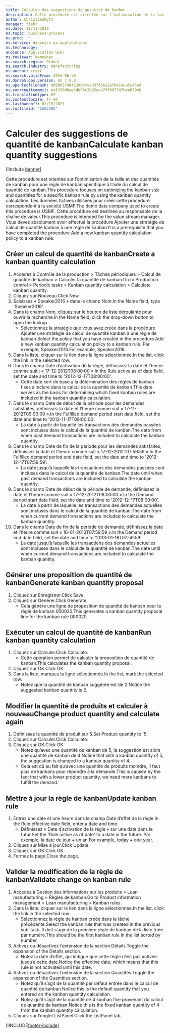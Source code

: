 ```yaml
---
title: Calculer des suggestions de quantité de kanban
description: Cette procédure est orientée sur l’optimisation de la taille et des quantités de kanban pour une règle de kanban spécifique à l’aide du calcul de quantité de kanban.
author: ChristianRytt
manager: tfehr
ms.date: 11/11/2016
ms.topic: business-process
ms.prod: ''
ms.service: dynamics-ax-applications
ms.technology: ''
audience: Application User
ms.reviewer: kamaybac
ms.search.region: Global
ms.search.industry: Manufacturing
ms.author: crytt
ms.search.validFrom: 2016-06-30
ms.dyn365.ops.version: AX 7.0.0
ms.openlocfilehash: 409903740413994fead3f65b12afb414ca5c43ed
ms.sourcegitcommit: eaf330dbee1db96c20d5ac479f007747bea079eb
ms.translationtype: HT
ms.contentlocale: fr-FR
ms.lasthandoff: 02/15/2021
ms.locfileid: "5255395"
---
```

# <a name="calculate-kanban-quantity-suggestions"></a><span data-ttu-id="ac7f9-103">Calculer des suggestions de quantité de kanban</span><span class="sxs-lookup"><span data-stu-id="ac7f9-103">Calculate kanban quantity suggestions</span></span>

[!include [banner](../../includes/banner.md)]

<span data-ttu-id="ac7f9-104">Cette procédure est orientée sur l’optimisation de la taille et des quantités de kanban pour une règle de kanban spécifique à l’aide du calcul de quantité de kanban.</span><span class="sxs-lookup"><span data-stu-id="ac7f9-104">This procedure focuses on optimizing the kanban size and quantities for a specific kanban rule by using the kanban quantity calculation.</span></span> <span data-ttu-id="ac7f9-105">Les données fictives utilisées pour créer cette procédure correspondent à la société USMF.</span><span class="sxs-lookup"><span data-stu-id="ac7f9-105">The demo data company used to create this procedure is USMF.</span></span> <span data-ttu-id="ac7f9-106">Cette procédure est destinée au responsable de la chaîne de valeur.</span><span class="sxs-lookup"><span data-stu-id="ac7f9-106">This procedure is intended for the value stream manager.</span></span> <span data-ttu-id="ac7f9-107">Vous devez absolument avoir effectué la procédure Ajouter une stratégie de calcul de quantité kanban à une règle de kanban.</span><span class="sxs-lookup"><span data-stu-id="ac7f9-107">It is a prerequisite that you have completed the procedure Add a new kanban quantity calculation policy to a kanban rule.</span></span>


## <a name="create-a-kanban-quantity-calculation"></a><span data-ttu-id="ac7f9-108">Créer un calcul de quantité de kanban</span><span class="sxs-lookup"><span data-stu-id="ac7f9-108">Create a kanban quantity calculation</span></span>
1. <span data-ttu-id="ac7f9-109">Accédez à Contrôle de la production > Tâches périodiques > Calcul de quantité de kanban > Calculer la quantité de kanban.</span><span class="sxs-lookup"><span data-stu-id="ac7f9-109">Go to Production control > Periodic tasks > Kanban quantity calculation > Calculate kanban quantity.</span></span>
2. <span data-ttu-id="ac7f9-110">Cliquez sur Nouveau.</span><span class="sxs-lookup"><span data-stu-id="ac7f9-110">Click New.</span></span>
3. <span data-ttu-id="ac7f9-111">Saisissez « Speaker2016 » dans le champ Nom.</span><span class="sxs-lookup"><span data-stu-id="ac7f9-111">In the Name field, type 'Speaker2016'.</span></span>
4. <span data-ttu-id="ac7f9-112">Dans le champ Nom, cliquez sur le bouton de liste déroulante pour ouvrir la recherche.</span><span class="sxs-lookup"><span data-stu-id="ac7f9-112">In the Name field, click the drop-down button to open the lookup.</span></span>
    * <span data-ttu-id="ac7f9-113">Sélectionnez la stratégie que vous avez créée dans la procédure Ajouter une stratégie de calcul de quantité kanban à une règle de kanban.</span><span class="sxs-lookup"><span data-stu-id="ac7f9-113">Select the policy that you have created in the procedure Add a new kanban quantity calculation policy to a kanban rule.</span></span> <span data-ttu-id="ac7f9-114">Par exemple, Speaker2016.</span><span class="sxs-lookup"><span data-stu-id="ac7f9-114">For example, Speaker2016.</span></span>  
5. <span data-ttu-id="ac7f9-115">Dans la liste, cliquer sur le lien dans la ligne sélectionnée.</span><span class="sxs-lookup"><span data-stu-id="ac7f9-115">In the list, click the link in the selected row.</span></span>
6. <span data-ttu-id="ac7f9-116">Dans le champ Date d’activation de la règle, définissez la date et l’heure comme suit : « 17-12-2012T08:00:00 ».</span><span class="sxs-lookup"><span data-stu-id="ac7f9-116">In the Rule active as of date field, set the date and time to '2012-12-17T08:00:00'.</span></span>
    * <span data-ttu-id="ac7f9-117">Cette date sert de base à la détermination des règles de kanban fixes à inclure dans le calcul de la quantité de kanban.</span><span class="sxs-lookup"><span data-stu-id="ac7f9-117">This date serves as the basis for determining which fixed kanban rules are included in the kanban quantity calculation.</span></span>  
7. <span data-ttu-id="ac7f9-118">Dans le champ Date de début de la période pour les demandes satisfaites, définissez la date et l’heure comme suit « 17-11-2012T09:00:00 ».</span><span class="sxs-lookup"><span data-stu-id="ac7f9-118">In the Fulfilled demand period start date field, set the date and time to '2012-11-17T09:00:00'.</span></span>
    * <span data-ttu-id="ac7f9-119">La date à partir de laquelle les transactions des demandes passées sont incluses dans le calcul de la quantité de kanban.</span><span class="sxs-lookup"><span data-stu-id="ac7f9-119">The date from when past demand transactions are included to calculate the kanban quantity.</span></span>  
8. <span data-ttu-id="ac7f9-120">Dans le champ Date de fin de la période pour les demandes satisfaites, définissez la date et l’heure comme suit « 17-12-2012T07:59:59 ».</span><span class="sxs-lookup"><span data-stu-id="ac7f9-120">In the Fulfilled demand period end date field, set the date and time to '2012-12-17T07:59:59'.</span></span>
    * <span data-ttu-id="ac7f9-121">La date jusqu’à laquelle les transactions des demandes passées sont incluses dans le calcul de la quantité de kanban.</span><span class="sxs-lookup"><span data-stu-id="ac7f9-121">The date until when past demand transactions are included to calculate the kanban quantity.</span></span>  
9. <span data-ttu-id="ac7f9-122">Dans le champ Date de début de la période de demande, définissez la date et l’heure comme suit « 17-12-2012T08:00:00 ».</span><span class="sxs-lookup"><span data-stu-id="ac7f9-122">In the Demand period start date field, set the date and time to '2012-12-17T08:00:00'.</span></span>
    * <span data-ttu-id="ac7f9-123">La date à partir de laquelle les transactions des demandes actuelles sont incluses dans le calcul de la quantité de kanban.</span><span class="sxs-lookup"><span data-stu-id="ac7f9-123">The date from when current demand transactions are included to calculate the kanban quantity.</span></span>  
10. <span data-ttu-id="ac7f9-124">Dans le champ Date de fin de la période de demande, définissez la date et l’heure comme suit « 16-01-2013T07:59:59 ».</span><span class="sxs-lookup"><span data-stu-id="ac7f9-124">In the Demand period end date field, set the date and time to '2013-01-16T07:59:59'.</span></span>
    * <span data-ttu-id="ac7f9-125">La date jusqu’à laquelle les transactions des demandes actuelles sont incluses dans le calcul de la quantité de kanban.</span><span class="sxs-lookup"><span data-stu-id="ac7f9-125">The date until when current demand transactions are included to calculate the kanban quantity.</span></span>  

## <a name="generate-kanban-quantity-proposal"></a><span data-ttu-id="ac7f9-126">Générer une proposition de quantité de kanban</span><span class="sxs-lookup"><span data-stu-id="ac7f9-126">Generate kanban quantity proposal</span></span>
1. <span data-ttu-id="ac7f9-127">Cliquez sur Enregistrer.</span><span class="sxs-lookup"><span data-stu-id="ac7f9-127">Click Save.</span></span>
2. <span data-ttu-id="ac7f9-128">Cliquez sur Générer.</span><span class="sxs-lookup"><span data-stu-id="ac7f9-128">Click Generate.</span></span>
    * <span data-ttu-id="ac7f9-129">Cela génère une ligne de proposition de quantité de kanban pour la règle de kanban 000020.</span><span class="sxs-lookup"><span data-stu-id="ac7f9-129">This generates a kanban quantity proposal line for the kanban rule 000020.</span></span>  

## <a name="run-kanban-quantity-calculation"></a><span data-ttu-id="ac7f9-130">Exécuter un calcul de quantité de kanban</span><span class="sxs-lookup"><span data-stu-id="ac7f9-130">Run kanban quantity calculation</span></span>
1. <span data-ttu-id="ac7f9-131">Cliquez sur Calculer.</span><span class="sxs-lookup"><span data-stu-id="ac7f9-131">Click Calculate.</span></span>
    * <span data-ttu-id="ac7f9-132">Cette opération permet de calculer la proposition de quantité de kanban.</span><span class="sxs-lookup"><span data-stu-id="ac7f9-132">This calculates the kanban quantity proposal.</span></span>  
2. <span data-ttu-id="ac7f9-133">Cliquez sur OK.</span><span class="sxs-lookup"><span data-stu-id="ac7f9-133">Click OK.</span></span>
3. <span data-ttu-id="ac7f9-134">Dans la liste, marquez la ligne sélectionnée.</span><span class="sxs-lookup"><span data-stu-id="ac7f9-134">In the list, mark the selected row.</span></span>
    * <span data-ttu-id="ac7f9-135">Notez que la quantité de kanban suggérée est de 2.</span><span class="sxs-lookup"><span data-stu-id="ac7f9-135">Notice the suggested kanban quantity is 2.</span></span>  

## <a name="change-product-quantity-and-calculate-again"></a><span data-ttu-id="ac7f9-136">Modifier la quantité de produits et calculer à nouveau</span><span class="sxs-lookup"><span data-stu-id="ac7f9-136">Change product quantity and calculate again</span></span>
1. <span data-ttu-id="ac7f9-137">Définissez la quantité de produit sur 5.</span><span class="sxs-lookup"><span data-stu-id="ac7f9-137">Set Product quantity to '5'.</span></span>
2. <span data-ttu-id="ac7f9-138">Cliquez sur Calculer.</span><span class="sxs-lookup"><span data-stu-id="ac7f9-138">Click Calculate.</span></span>
3. <span data-ttu-id="ac7f9-139">Cliquez sur OK.</span><span class="sxs-lookup"><span data-stu-id="ac7f9-139">Click OK.</span></span>
    * <span data-ttu-id="ac7f9-140">Notez qu’avec une quantité de kanban de 5, la suggestion est alors une quantité de kanban de 4.</span><span class="sxs-lookup"><span data-stu-id="ac7f9-140">Notice that with a kanban quantity of 5, the suggestion is changed to a kanban quantity of 4.</span></span>  
    * <span data-ttu-id="ac7f9-141">Cela est dû au fait qu’avec une quantité de produits moindre, il faut plus de kanbans pour répondre à la demande.</span><span class="sxs-lookup"><span data-stu-id="ac7f9-141">This is caused by the fact that with a lower product quantity, we need more kanbans to fulfill the demand.</span></span>  

## <a name="update-kanban-rule"></a><span data-ttu-id="ac7f9-142">Mettre à jour la règle de kanban</span><span class="sxs-lookup"><span data-stu-id="ac7f9-142">Update kanban rule</span></span>
1. <span data-ttu-id="ac7f9-143">Entrez une date et une heure dans le champ Date d’effet de la règle.</span><span class="sxs-lookup"><span data-stu-id="ac7f9-143">In the Rule effective date field, enter a date and time.</span></span>
    * <span data-ttu-id="ac7f9-144">Définissez « Date d’activation de la règle » sur une date dans le futur.</span><span class="sxs-lookup"><span data-stu-id="ac7f9-144">Set the 'Rule active as of date' to a date in the future.</span></span> <span data-ttu-id="ac7f9-145">Par exemple, la date du jour + un an.</span><span class="sxs-lookup"><span data-stu-id="ac7f9-145">For example, today + one year.</span></span>  
2. <span data-ttu-id="ac7f9-146">Cliquez sur Mise à jour.</span><span class="sxs-lookup"><span data-stu-id="ac7f9-146">Click Update.</span></span>
3. <span data-ttu-id="ac7f9-147">Cliquez sur OK.</span><span class="sxs-lookup"><span data-stu-id="ac7f9-147">Click OK.</span></span>
4. <span data-ttu-id="ac7f9-148">Fermez la page.</span><span class="sxs-lookup"><span data-stu-id="ac7f9-148">Close the page.</span></span>

## <a name="validate-change-on-kanban-rule"></a><span data-ttu-id="ac7f9-149">Valider la modification de la règle de kanban</span><span class="sxs-lookup"><span data-stu-id="ac7f9-149">Validate change on kanban rule</span></span>
1. <span data-ttu-id="ac7f9-150">Accédez à Gestion des informations sur les produits > Lean manufacturing > Règles de kanban.</span><span class="sxs-lookup"><span data-stu-id="ac7f9-150">Go to Product information management > Lean manufacturing > Kanban rules.</span></span>
2. <span data-ttu-id="ac7f9-151">Dans la liste, cliquer sur le lien dans la ligne sélectionnée.</span><span class="sxs-lookup"><span data-stu-id="ac7f9-151">In the list, click the link in the selected row.</span></span>
    * <span data-ttu-id="ac7f9-152">Sélectionnez la règle de kanban créée dans la tâche précédente.</span><span class="sxs-lookup"><span data-stu-id="ac7f9-152">Select the kanban rule that was created in the previous sub-task.</span></span> <span data-ttu-id="ac7f9-153">Il doit s’agir de la première règle de kanban de la liste triée par numéro.</span><span class="sxs-lookup"><span data-stu-id="ac7f9-153">This should be the first kanban rule in the list sorted by number.</span></span>  
3. <span data-ttu-id="ac7f9-154">Activez ou désactivez l’extension de la section Détails.</span><span class="sxs-lookup"><span data-stu-id="ac7f9-154">Toggle the expansion of the Details section.</span></span>
    * <span data-ttu-id="ac7f9-155">Notez la date d’effet, qui indique que cette règle n’est pas activée jusqu’à cette date.</span><span class="sxs-lookup"><span data-stu-id="ac7f9-155">Notice the effective date, which means that this rule is not activated until this date.</span></span>  
4. <span data-ttu-id="ac7f9-156">Activez ou désactivez l’extension de la section Quantités.</span><span class="sxs-lookup"><span data-stu-id="ac7f9-156">Toggle the expansion of the Quantities section.</span></span>
    * <span data-ttu-id="ac7f9-157">Notez qu’il s’agit de la quantité par défaut entrée dans le calcul de quantité de kanban.</span><span class="sxs-lookup"><span data-stu-id="ac7f9-157">Notice this is the default quantity that you entered on the kanban quantity calculation.</span></span>  
    * <span data-ttu-id="ac7f9-158">Notez qu’il s’agit de la quantité de 4 kanban fixe provenant du calcul de quantité de kanban.</span><span class="sxs-lookup"><span data-stu-id="ac7f9-158">Notice this is the fixed kanban quantity of 4 from the kanban quantity calculation.</span></span>  
5. <span data-ttu-id="ac7f9-159">Cliquez sur l’onglet ListPanel.</span><span class="sxs-lookup"><span data-stu-id="ac7f9-159">Click the ListPanel tab.</span></span>



[!INCLUDE[footer-include](../../../includes/footer-banner.md)]